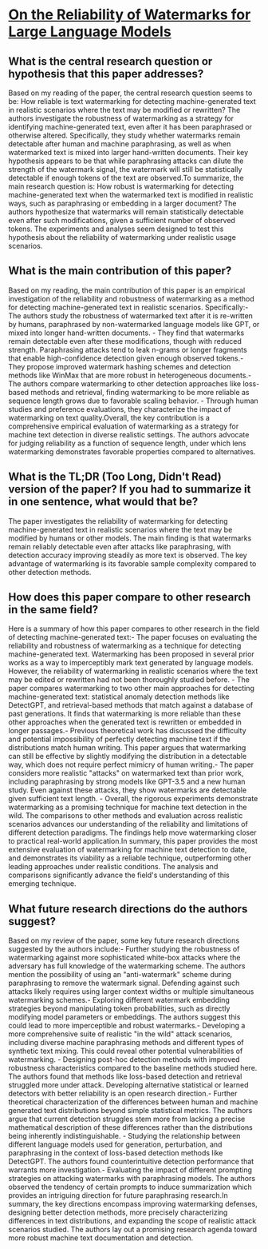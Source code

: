 # [On the Reliability of Watermarks for Large Language Models](https://arxiv.org/abs/2306.04634)

## What is the central research question or hypothesis that this paper addresses?

Based on my reading of the paper, the central research question seems to be: How reliable is text watermarking for detecting machine-generated text in realistic scenarios where the text may be modified or rewritten? The authors investigate the robustness of watermarking as a strategy for identifying machine-generated text, even after it has been paraphrased or otherwise altered. Specifically, they study whether watermarks remain detectable after human and machine paraphrasing, as well as when watermarked text is mixed into larger hand-written documents. Their key hypothesis appears to be that while paraphrasing attacks can dilute the strength of the watermark signal, the watermark will still be statistically detectable if enough tokens of the text are observed.To summarize, the main research question is: How robust is watermarking for detecting machine-generated text when the watermarked text is modified in realistic ways, such as paraphrasing or embedding in a larger document? The authors hypothesize that watermarks will remain statistically detectable even after such modifications, given a sufficient number of observed tokens. The experiments and analyses seem designed to test this hypothesis about the reliability of watermarking under realistic usage scenarios.


## What is the main contribution of this paper?

Based on my reading, the main contribution of this paper is an empirical investigation of the reliability and robustness of watermarking as a method for detecting machine-generated text in realistic scenarios. Specifically:- The authors study the robustness of watermarked text after it is re-written by humans, paraphrased by non-watermarked language models like GPT, or mixed into longer hand-written documents. - They find that watermarks remain detectable even after these modifications, though with reduced strength. Paraphrasing attacks tend to leak n-grams or longer fragments that enable high-confidence detection given enough observed tokens.- They propose improved watermark hashing schemes and detection methods like WinMax that are more robust in heterogeneous documents.- The authors compare watermarking to other detection approaches like loss-based methods and retrieval, finding watermarking to be more reliable as sequence length grows due to favorable scaling behavior. - Through human studies and preference evaluations, they characterize the impact of watermarking on text quality.Overall, the key contribution is a comprehensive empirical evaluation of watermarking as a strategy for machine text detection in diverse realistic settings. The authors advocate for judging reliability as a function of sequence length, under which lens watermarking demonstrates favorable properties compared to alternatives.


## What is the TL;DR (Too Long, Didn't Read) version of the paper? If you had to summarize it in one sentence, what would that be?

The paper investigates the reliability of watermarking for detecting machine-generated text in realistic scenarios where the text may be modified by humans or other models. The main finding is that watermarks remain reliably detectable even after attacks like paraphrasing, with detection accuracy improving steadily as more text is observed. The key advantage of watermarking is its favorable sample complexity compared to other detection methods.


## How does this paper compare to other research in the same field?

Here is a summary of how this paper compares to other research in the field of detecting machine-generated text:- The paper focuses on evaluating the reliability and robustness of watermarking as a technique for detecting machine-generated text. Watermarking has been proposed in several prior works as a way to imperceptibly mark text generated by language models. However, the reliability of watermarking in realistic scenarios where the text may be edited or rewritten had not been thoroughly studied before. - The paper compares watermarking to two other main approaches for detecting machine-generated text: statistical anomaly detection methods like DetectGPT, and retrieval-based methods that match against a database of past generations. It finds that watermarking is more reliable than these other approaches when the generated text is rewritten or embedded in longer passages.- Previous theoretical work has discussed the difficulty and potential impossibility of perfectly detecting machine text if the distributions match human writing. This paper argues that watermarking can still be effective by slightly modifying the distribution in a detectable way, which does not require perfect mimicry of human writing.- The paper considers more realistic "attacks" on watermarked text than prior work, including paraphrasing by strong models like GPT-3.5 and a new human study. Even against these attacks, they show watermarks are detectable given sufficient text length. - Overall, the rigorous experiments demonstrate watermarking as a promising technique for machine text detection in the wild. The comparisons to other methods and evaluation across realistic scenarios advances our understanding of the reliability and limitations of different detection paradigms. The findings help move watermarking closer to practical real-world application.In summary, this paper provides the most extensive evaluation of watermarking for machine text detection to date, and demonstrates its viability as a reliable technique, outperforming other leading approaches under realistic conditions. The analysis and comparisons significantly advance the field's understanding of this emerging technique.


## What future research directions do the authors suggest?

Based on my review of the paper, some key future research directions suggested by the authors include:- Further studying the robustness of watermarking against more sophisticated white-box attacks where the adversary has full knowledge of the watermarking scheme. The authors mention the possibility of using an "anti-watermark" scheme during paraphrasing to remove the watermark signal. Defending against such attacks likely requires using larger context widths or multiple simultaneous watermarking schemes.- Exploring different watermark embedding strategies beyond manipulating token probabilities, such as directly modifying model parameters or embeddings. The authors suggest this could lead to more imperceptible and robust watermarks.- Developing a more comprehensive suite of realistic "in the wild" attack scenarios, including diverse machine paraphrasing methods and different types of synthetic text mixing. This could reveal other potential vulnerabilities of watermarking. - Designing post-hoc detection methods with improved robustness characteristics compared to the baseline methods studied here. The authors found that methods like loss-based detection and retrieval struggled more under attack. Developing alternative statistical or learned detectors with better reliability is an open research direction.- Further theoretical characterization of the differences between human and machine generated text distributions beyond simple statistical metrics. The authors argue that current detection struggles stem more from lacking a precise mathematical description of these differences rather than the distributions being inherently indistinguishable. - Studying the relationship between different language models used for generation, perturbation, and paraphrasing in the context of loss-based detection methods like DetectGPT. The authors found counterintuitive detection performance that warrants more investigation.- Evaluating the impact of different prompting strategies on attacking watermarks with paraphrasing models. The authors observed the tendency of certain prompts to induce summarization which provides an intriguing direction for future paraphrasing research.In summary, the key directions encompass improving watermarking defenses, designing better detection methods, more precisely characterizing differences in text distributions, and expanding the scope of realistic attack scenarios studied. The authors lay out a promising research agenda toward more robust machine text documentation and detection.
